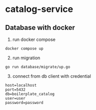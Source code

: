 # catalog-service

## Database with docker

1. run docker compose

```shell
docker compose up
```

2. run migration

```shell
go run database/migrate/up.go
```

3. connect from db client with credential

```
host=localhost
port=5432
db=boilerplate_catalog
user=user
password=password
```
